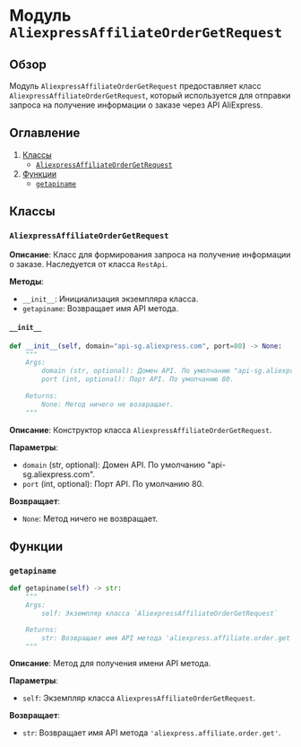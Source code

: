 # Модуль `AliexpressAffiliateOrderGetRequest`

## Обзор

Модуль `AliexpressAffiliateOrderGetRequest` предоставляет класс `AliexpressAffiliateOrderGetRequest`, который используется для отправки запроса на получение информации о заказе через API AliExpress.

## Оглавление

1. [Классы](#Классы)
    - [`AliexpressAffiliateOrderGetRequest`](#AliexpressAffiliateOrderGetRequest)
2. [Функции](#Функции)
    - [`getapiname`](#getapiname)

## Классы

### `AliexpressAffiliateOrderGetRequest`

**Описание**: Класс для формирования запроса на получение информации о заказе. Наследуется от класса `RestApi`.

**Методы**:
- `__init__`: Инициализация экземпляра класса.
- `getapiname`: Возвращает имя API метода.

#### `__init__`

```python
def __init__(self, domain="api-sg.aliexpress.com", port=80) -> None:
    """
    Args:
        domain (str, optional): Домен API. По умолчанию "api-sg.aliexpress.com".
        port (int, optional): Порт API. По умолчанию 80.
    
    Returns:
        None: Метод ничего не возвращает.
    """
```

**Описание**: Конструктор класса `AliexpressAffiliateOrderGetRequest`.

**Параметры**:
- `domain` (str, optional): Домен API. По умолчанию "api-sg.aliexpress.com".
- `port` (int, optional): Порт API. По умолчанию 80.

**Возвращает**:
- `None`: Метод ничего не возвращает.

## Функции

### `getapiname`

```python
def getapiname(self) -> str:
    """
    Args:
        self: Экземпляр класса `AliexpressAffiliateOrderGetRequest`

    Returns:
        str: Возвращает имя API метода 'aliexpress.affiliate.order.get'.
    """
```
**Описание**: Метод для получения имени API метода.

**Параметры**:
- `self`: Экземпляр класса `AliexpressAffiliateOrderGetRequest`.

**Возвращает**:
- `str`: Возвращает имя API метода `'aliexpress.affiliate.order.get'`.